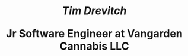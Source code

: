 ## <h1 align="center"><em>Tim Drevitch</em> <p align="center">Jr Software Engineer at Vangarden Cannabis LLC</p></h1>

